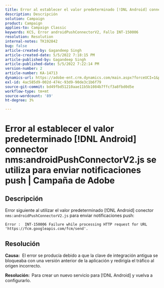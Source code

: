```yaml
---
title: Error al establecer el valor predeterminado [!DNL Android] connector nms:androidPushConnectorV2.js se utiliza para enviar notificaciones push | Campaña de Adobe
description: Descripción
solution: Campaign
product: Campaign
applies-to: Campaign Classic
keywords: KCS, Error androidPushConnectorV2, Fallo INT-150006
resolution: Resolution
internal-notes: TK192842
bug: false
article-created-by: Gagandeep Singh
article-created-date: 5/5/2022 7:18:15 PM
article-published-by: Gagandeep Singh
article-published-date: 5/5/2022 7:22:14 PM
version-number: 2
article-number: KA-14713
dynamics-url: https://adobe-ent.crm.dynamics.com/main.aspx?forceUCI=1&pagetype=entityrecord&etn=knowledgearticle&id=6036cf1a-a8cc-ec11-a7b5-6045bd00dd66
exl-id: 4ac585d9-002d-474c-93d9-90de3c1b6f79
source-git-commit: bd49fbd51210aae11b5b1084b7ffcf3a8fbd0d5e
workflow-type: tm+mt
source-wordcount: '89'
ht-degree: 3%

---
```


# Error al establecer el valor predeterminado [!DNL Android] connector nms:androidPushConnectorV2.js se utiliza para enviar notificaciones push | Campaña de Adobe

## Descripción




Error siguiente al utilizar el valor predeterminado [!DNL Android] conector `nms:androidPushConnectorV2.js` para enviar notificaciones push:

```
Error :  INT-150006 Failure while processing HTTP request for URL 'https://fcm.googleapis.com/fcm/send'.
```

## Resolución


<b>Causa:</b>  El error se producía debido a que la clave de integración antigua se bloqueaba con una versión anterior de la aplicación y redirigía el tráfico al origen incorrecto.

<b>Resolución:  </b>Para crear un nuevo servicio para [!DNL Android] y vuelva a configurarlo.
